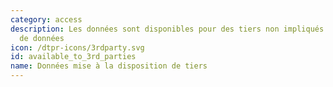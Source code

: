 ```yaml
---
category: access
description: Les données sont disponibles pour des tiers non impliqués dans l'activité
  de données
icon: /dtpr-icons/3rdparty.svg
id: available_to_3rd_parties
name: Données mise à la disposition de tiers
---
```

